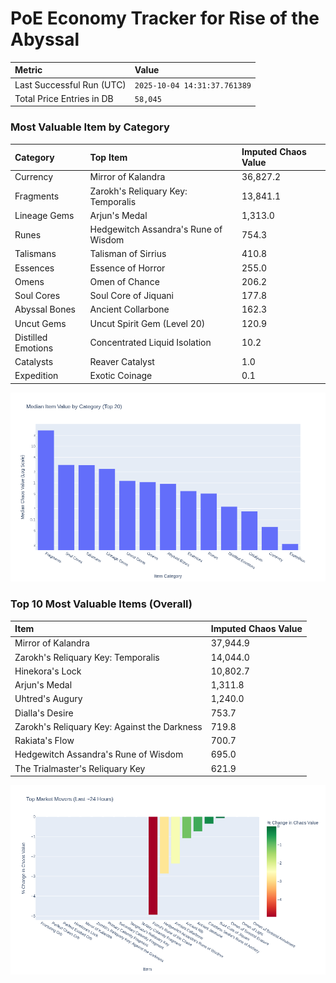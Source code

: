 # PoE Economy Tracker for Rise of the Abyssal

<!-- START_MAINTENANCE -->
| Metric | Value |
|:---|:---|
| Last Successful Run (UTC) | `2025-10-04 14:31:37.761389` |
| Total Price Entries in DB | `58,045` |

<!-- END_MAINTENANCE -->

<!-- START_DATAFRAME_DEBUG -->
<!-- END_DATAFRAME_DEBUG -->

<!-- START_CATEGORY_ANALYSIS -->
### Most Valuable Item by Category
| Category | Top Item | Imputed Chaos Value |
| :--- | :--- | :--- |
| Currency | Mirror of Kalandra | 36,827.2 |
| Fragments | Zarokh's Reliquary Key: Temporalis | 13,841.1 |
| Lineage Gems | Arjun's Medal | 1,313.0 |
| Runes | Hedgewitch Assandra's Rune of Wisdom | 754.3 |
| Talismans | Talisman of Sirrius | 410.8 |
| Essences | Essence of Horror | 255.0 |
| Omens | Omen of Chance | 206.2 |
| Soul Cores | Soul Core of Jiquani | 177.8 |
| Abyssal Bones | Ancient Collarbone | 162.3 |
| Uncut Gems | Uncut Spirit Gem (Level 20) | 120.9 |
| Distilled Emotions | Concentrated Liquid Isolation | 10.2 |
| Catalysts | Reaver Catalyst | 1.0 |
| Expedition | Exotic Coinage | 0.1 |


![Category Analysis Chart](charts/category_analysis.png)
<!-- END_ANALYSIS -->

<!-- START_ANALYSIS -->
### Top 10 Most Valuable Items (Overall)
| Item | Imputed Chaos Value |
| :--- | :--- |
| Mirror of Kalandra | 37,944.9 |
| Zarokh's Reliquary Key: Temporalis | 14,044.0 |
| Hinekora's Lock | 10,802.7 |
| Arjun's Medal | 1,311.8 |
| Uhtred's Augury | 1,240.0 |
| Dialla's Desire | 753.7 |
| Zarokh's Reliquary Key: Against the Darkness | 719.8 |
| Rakiata's Flow | 700.7 |
| Hedgewitch Assandra's Rune of Wisdom | 695.0 |
| The Trialmaster's Reliquary Key | 621.9 |


![Market Movers Chart](charts/market_movers.png)
<!-- END_ANALYSIS -->
